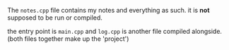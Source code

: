 The `notes.cpp` file contains my notes and everything as such. it is **not** supposed to be run or compiled.

the entry point is `main.cpp` and `log.cpp` is another file compiled alongside. (both files together make up the 'project')
 